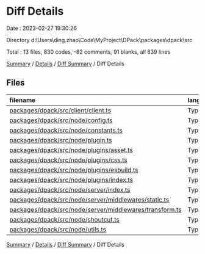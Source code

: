 # Diff Details

Date : 2023-02-27 19:30:26

Directory d:\\Users\\ding.zhao\\Code\\MyProject\\DPack\\packages\\dpack\\src

Total : 13 files,  830 codes, -82 comments, 91 blanks, all 839 lines

[Summary](results.md) / [Details](details.md) / [Diff Summary](diff.md) / Diff Details

## Files
| filename | language | code | comment | blank | total |
| :--- | :--- | ---: | ---: | ---: | ---: |
| [packages/dpack/src/client/client.ts](/packages/dpack/src/client/client.ts) | TypeScript | 34 | 0 | 6 | 40 |
| [packages/dpack/src/node/config.ts](/packages/dpack/src/node/config.ts) | TypeScript | 95 | -4 | 6 | 97 |
| [packages/dpack/src/node/constants.ts](/packages/dpack/src/node/constants.ts) | TypeScript | 3 | 0 | 1 | 4 |
| [packages/dpack/src/node/plugin.ts](/packages/dpack/src/node/plugin.ts) | TypeScript | 4 | 3 | 0 | 7 |
| [packages/dpack/src/node/plugins/asset.ts](/packages/dpack/src/node/plugins/asset.ts) | TypeScript | 63 | 6 | 13 | 82 |
| [packages/dpack/src/node/plugins/css.ts](/packages/dpack/src/node/plugins/css.ts) | TypeScript | 141 | 2 | 25 | 168 |
| [packages/dpack/src/node/plugins/esbuild.ts](/packages/dpack/src/node/plugins/esbuild.ts) | TypeScript | 394 | -96 | 29 | 327 |
| [packages/dpack/src/node/plugins/index.ts](/packages/dpack/src/node/plugins/index.ts) | TypeScript | 13 | -3 | 0 | 10 |
| [packages/dpack/src/node/server/index.ts](/packages/dpack/src/node/server/index.ts) | TypeScript | 2 | 1 | 1 | 4 |
| [packages/dpack/src/node/server/middlewares/static.ts](/packages/dpack/src/node/server/middlewares/static.ts) | TypeScript | 25 | 6 | 6 | 37 |
| [packages/dpack/src/node/server/middlewares/transform.ts](/packages/dpack/src/node/server/middlewares/transform.ts) | TypeScript | -1 | 0 | 0 | -1 |
| [packages/dpack/src/node/shoutcut.ts](/packages/dpack/src/node/shoutcut.ts) | TypeScript | -1 | 1 | 0 | 0 |
| [packages/dpack/src/node/utils.ts](/packages/dpack/src/node/utils.ts) | TypeScript | 58 | 2 | 4 | 64 |

[Summary](results.md) / [Details](details.md) / [Diff Summary](diff.md) / Diff Details